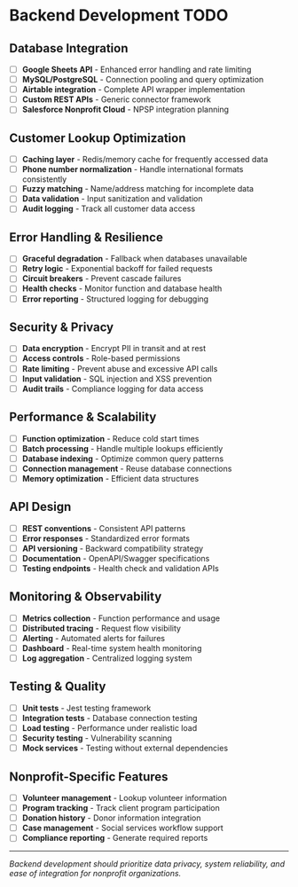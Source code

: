 # Backend Development TODO

## Database Integration
- [ ] **Google Sheets API** - Enhanced error handling and rate limiting
- [ ] **MySQL/PostgreSQL** - Connection pooling and query optimization
- [ ] **Airtable integration** - Complete API wrapper implementation
- [ ] **Custom REST APIs** - Generic connector framework
- [ ] **Salesforce Nonprofit Cloud** - NPSP integration planning

## Customer Lookup Optimization
- [ ] **Caching layer** - Redis/memory cache for frequently accessed data
- [ ] **Phone number normalization** - Handle international formats consistently  
- [ ] **Fuzzy matching** - Name/address matching for incomplete data
- [ ] **Data validation** - Input sanitization and validation
- [ ] **Audit logging** - Track all customer data access

## Error Handling & Resilience
- [ ] **Graceful degradation** - Fallback when databases unavailable
- [ ] **Retry logic** - Exponential backoff for failed requests
- [ ] **Circuit breakers** - Prevent cascade failures
- [ ] **Health checks** - Monitor function and database health
- [ ] **Error reporting** - Structured logging for debugging

## Security & Privacy
- [ ] **Data encryption** - Encrypt PII in transit and at rest
- [ ] **Access controls** - Role-based permissions
- [ ] **Rate limiting** - Prevent abuse and excessive API calls
- [ ] **Input validation** - SQL injection and XSS prevention
- [ ] **Audit trails** - Compliance logging for data access

## Performance & Scalability
- [ ] **Function optimization** - Reduce cold start times
- [ ] **Batch processing** - Handle multiple lookups efficiently
- [ ] **Database indexing** - Optimize common query patterns
- [ ] **Connection management** - Reuse database connections
- [ ] **Memory optimization** - Efficient data structures

## API Design
- [ ] **REST conventions** - Consistent API patterns
- [ ] **Error responses** - Standardized error formats
- [ ] **API versioning** - Backward compatibility strategy
- [ ] **Documentation** - OpenAPI/Swagger specifications
- [ ] **Testing endpoints** - Health check and validation APIs

## Monitoring & Observability
- [ ] **Metrics collection** - Function performance and usage
- [ ] **Distributed tracing** - Request flow visibility
- [ ] **Alerting** - Automated alerts for failures
- [ ] **Dashboard** - Real-time system health monitoring
- [ ] **Log aggregation** - Centralized logging system

## Testing & Quality
- [ ] **Unit tests** - Jest testing framework
- [ ] **Integration tests** - Database connection testing
- [ ] **Load testing** - Performance under realistic load
- [ ] **Security testing** - Vulnerability scanning
- [ ] **Mock services** - Testing without external dependencies

## Nonprofit-Specific Features
- [ ] **Volunteer management** - Lookup volunteer information
- [ ] **Program tracking** - Track client program participation
- [ ] **Donation history** - Donor information integration
- [ ] **Case management** - Social services workflow support
- [ ] **Compliance reporting** - Generate required reports

---

*Backend development should prioritize data privacy, system reliability, and ease of integration for nonprofit organizations.*